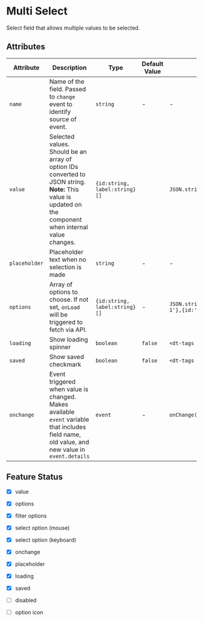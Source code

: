 # Multi Select
Select field that allows multiple values to be selected.

## Attributes
| Attribute | Description | Type | Default Value | Example Value | 
| --------- | ----------- | ---- | ------------- | ------------- |
| `name`    | Name of the field. Passed to `change` event to identify source of event. | `string` | - | - |
| `value`   | Selected values. Should be an array of option IDs converted to JSON string. <br> **Note:** This value is updated on the component when internal value changes. | `{id:string, label:string}[]` | | `JSON.stringify(['1','2'])` |
| `placeholder` | Placeholder text when no selection is made | `string` | - | - |
| `options` | Array of options to choose. If not set, `onLoad` will be triggered to fetch via API. | `{id:string, label:string}[]` | - | `JSON.stringify([{id:'1',label:'Option 1'},{id:'2',label:'Option 2'}])` |
| `loading` | Show loading spinner | `boolean` | `false` | `<dt-tags loading>` |
| `saved`   | Show saved checkmark | `boolean` | `false` | `<dt-tags saved>` |
| `onchange` | Event triggered when value is changed. Makes available `event` variable that includes field name, old value, and new value in `event.details` | `event` | - | `onChange(event)` |

## Feature Status
- [x] value
- [x] options
- [x] filter options
- [x] select option (mouse)
- [x] select option (keyboard)
- [x] onchange
- [x] placeholder
- [x] loading
- [x] saved
- [ ] disabled
- [ ] option icon

